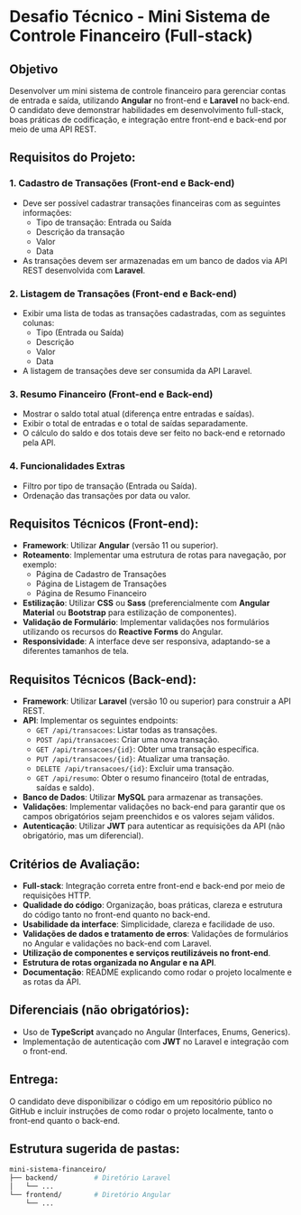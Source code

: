 # Desafio Técnico - Mini Sistema de Controle Financeiro (Full-stack)

## Objetivo
Desenvolver um mini sistema de controle financeiro para gerenciar contas de entrada e saída, utilizando **Angular** no front-end e **Laravel** no back-end. O candidato deve demonstrar habilidades em desenvolvimento full-stack, boas práticas de codificação, e integração entre front-end e back-end por meio de uma API REST.

## Requisitos do Projeto:

### 1. Cadastro de Transações (Front-end e Back-end)
- Deve ser possível cadastrar transações financeiras com as seguintes informações:
  - Tipo de transação: Entrada ou Saída
  - Descrição da transação
  - Valor
  - Data
- As transações devem ser armazenadas em um banco de dados via API REST desenvolvida com **Laravel**.

### 2. Listagem de Transações (Front-end e Back-end)
- Exibir uma lista de todas as transações cadastradas, com as seguintes colunas:
  - Tipo (Entrada ou Saída)
  - Descrição
  - Valor
  - Data
- A listagem de transações deve ser consumida da API Laravel.

### 3. Resumo Financeiro (Front-end e Back-end)
- Mostrar o saldo total atual (diferença entre entradas e saídas).
- Exibir o total de entradas e o total de saídas separadamente.
- O cálculo do saldo e dos totais deve ser feito no back-end e retornado pela API.

### 4. Funcionalidades Extras
- Filtro por tipo de transação (Entrada ou Saída).
- Ordenação das transações por data ou valor.

## Requisitos Técnicos (Front-end):
- **Framework**: Utilizar **Angular** (versão 11 ou superior).
- **Roteamento**: Implementar uma estrutura de rotas para navegação, por exemplo:
  - Página de Cadastro de Transações
  - Página de Listagem de Transações
  - Página de Resumo Financeiro
- **Estilização**: Utilizar **CSS** ou **Sass** (preferencialmente com **Angular Material** ou **Bootstrap** para estilização de componentes).
- **Validação de Formulário**: Implementar validações nos formulários utilizando os recursos do **Reactive Forms** do Angular.
- **Responsividade**: A interface deve ser responsiva, adaptando-se a diferentes tamanhos de tela.

## Requisitos Técnicos (Back-end):
- **Framework**: Utilizar **Laravel** (versão 10 ou superior) para construir a API REST.
- **API**: Implementar os seguintes endpoints:
  - `GET /api/transacoes`: Listar todas as transações.
  - `POST /api/transacoes`: Criar uma nova transação.
  - `GET /api/transacoes/{id}`: Obter uma transação específica.
  - `PUT /api/transacoes/{id}`: Atualizar uma transação.
  - `DELETE /api/transacoes/{id}`: Excluir uma transação.
  - `GET /api/resumo`: Obter o resumo financeiro (total de entradas, saídas e saldo).
- **Banco de Dados**: Utilizar **MySQL** para armazenar as transações.
- **Validações**: Implementar validações no back-end para garantir que os campos obrigatórios sejam preenchidos e os valores sejam válidos.
- **Autenticação**: Utilizar **JWT** para autenticar as requisições da API (não obrigatório, mas um diferencial).

## Critérios de Avaliação:
- **Full-stack**: Integração correta entre front-end e back-end por meio de requisições HTTP.
- **Qualidade do código**: Organização, boas práticas, clareza e estrutura do código tanto no front-end quanto no back-end.
- **Usabilidade da interface**: Simplicidade, clareza e facilidade de uso.
- **Validações de dados e tratamento de erros**: Validações de formulários no Angular e validações no back-end com Laravel.
- **Utilização de componentes e serviços reutilizáveis no front-end**.
- **Estrutura de rotas organizada no Angular e na API**.
- **Documentação**: README explicando como rodar o projeto localmente e as rotas da API.

## Diferenciais (não obrigatórios):
- Uso de **TypeScript** avançado no Angular (Interfaces, Enums, Generics).
- Implementação de autenticação com **JWT** no Laravel e integração com o front-end.

## Entrega:
O candidato deve disponibilizar o código em um repositório público no GitHub e incluir instruções de como rodar o projeto localmente, tanto o front-end quanto o back-end.

## Estrutura sugerida de pastas:
```bash
mini-sistema-financeiro/
├── backend/         # Diretório Laravel
│   └── ...
└── frontend/        # Diretório Angular
    └── ...

